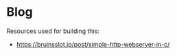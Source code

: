 # Blog

Resources used for building this:

* https://bruinsslot.jp/post/simple-http-webserver-in-c/
